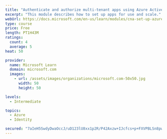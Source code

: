 ```yaml
---
title: "Authenticate and authorize multi-tenant apps using Azure Active Directory (Azure AD)"
excerpt: "This module describes how to set up apps for use and scale."
webUrl: https://docs.microsoft.com/en-us/learn/modules/cna-set-up-azure-ad-use-scale/
type: course
price: Free
length: PT1H43M
ratings:
  count: 4
  average: 5
heat: 50

provider:
  name: Microsoft Learn
  domain: microsoft.com
  images:
    - url: /assets/images/organizations/microsoft.com-50x50.jpg
      width: 50
      height: 50

levels:
  - Intermediate

topics:
  - Azure
  - Identity

secured: "7aIeH5SwdyDwaOccJ/uD123lU8xx1p2R/P42Axzw+IJcfcs+p+FXVPBLSn8pwf3lJWttnDNqyw39TcSbKG/5AIDm7q2nlv2oBxURTLBtUHfozU8CE3oEkNDp9+q4I7QG6o1ytGsMY2niAMkBNY+aJ/9Zu5aglQPGfRK62IlFL9Oovx/S8oPbDmpLYYK89o/xgg/d2r+zQmbKfWACs7uW0naZ/BE68SkUxFc0MDOOpFLIFXuUkpd12SBjtppmzSfIvW5E8ncz3dXZi98VAIGuDf9MiK3zZ8M6Z6C1NrSv+N8uJWH8PootCnqh31ZSMiDWj5tkjaZHS0mcABlhQTZL4TCsG91wSO6lp23mNAljDSsX4IALcxk3P6yKu9mLmWAUWpJD02d1fBIxMqN58ylVHAjRVG+syFagUFfyXh9DV/0=;Jyur2CNIUGMhCRzRfToC7A=="
---
```



